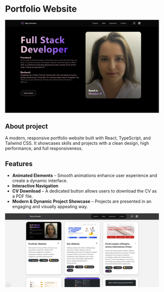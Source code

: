 # Portfolio Website

![Projekt Screenshot](public/projects/PW.png)

## About project

A modern, responsive portfolio website built with React, TypeScript, and Tailwind CSS. It showcases skills and projects with a clean design, high performance, and full responsiveness.

## Features

- **Animated Elements** – Smooth animations enhance user experience and create a dynamic interface.
- **Interactive Navigation**
- **CV Download** – A dedicated button allows users to download the CV as a PDF file.
- **Modern & Dynamic Project Showcase** – Projects are presented in an engaging and visually appealing way.

![Kolejny Screenshot](public/projects/PW_C.png)
